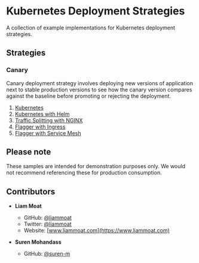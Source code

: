 # Kubernetes Deployment Strategies

A collection of example implementations for Kubernetes deployment strategies.

## Strategies

### Canary
Canary deployment strategy involves deploying new versions of application next to stable production versions to see how the canary version compares against the baseline before promoting or rejecting the deployment. 

1. [Kubernetes](./strategies/canary/01-kubernetes)
2. [Kubernetes with Helm](./strategies/canary/02-kubernetes-with-helm)
3. [Traffic Splitting with NGINX](./strategies/canary/03-traffic-splitting-with-nginx)
4. [Flagger with Ingress](./strategies/canary/04-flagger-with-ingress)
5. [Flagger with Service Mesh](./strategies/canary/05-flagger-with-servicemesh)

## Please note
These samples are intended for demonstration purposes only. We would not recommend referencing these for production consumption.

## Contributors

* **Liam Moat**

    * GitHub: [@liammoat](https://github.com/liammoat)
    * Twitter: [@liammoat](https://www.twitter.com/liammoat)
    * Website: [www.liammoat.com](https://www.liammoat.com)

* **Suren Mohandass**

    * GitHub: [@suren-m](https://github.com/suren-m)
